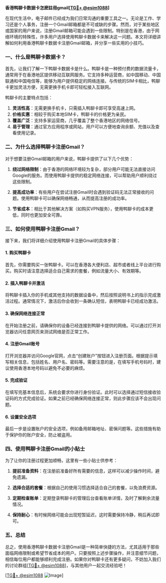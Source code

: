 **香港鸭聊卡数据卡怎麽註冊gmail[[TG💪+ @esim1088](https://t.me/s/esim1088)]**

在现代生活中，电子邮件已经成为我们日常沟通的重要工具之一。无论是工作、学习还是个人事务，注册一个Gmail邮箱都是不可或缺的步骤。然而，对于某些地区或国家的用户来说，注册Gmail邮箱可能会遇到一些限制。特别是在香港，由于网络环境的特殊性，许多用户选择使用鸭聊卡数据卡来解决这一问题。本文将详细讲解如何利用香港鸭聊卡数据卡注册Gmail邮箱，并分享一些实用的小技巧。

### 一、什么是鸭聊卡数据卡？

首先，让我们了解一下鸭聊卡数据卡是什么。鸭聊卡是一种预付费的数据流量卡，通常用于在香港地区提供移动互联网服务。它支持多种运营商，如中国移动、中国联通和中国电信等，能够为用户提供稳定的网络连接。与传统的SIM卡相比，鸭聊卡更加灵活方便，无需更换手机卡即可轻松接入互联网。

鸭聊卡的主要特点包括：

1. **灵活性高**：无需更换手机卡，只需插入鸭聊卡即可享受高速上网。
2. **价格实惠**：相较于购买本地SIM卡，鸭聊卡的价格更为亲民。
3. **覆盖广泛**：支持多家运营商，几乎覆盖了整个香港地区的网络信号。
4. **易于管理**：通过官方应用程序或网站，用户可以方便地查询余额、充值以及查看使用记录。

### 二、为什么选择鸭聊卡注册Gmail？

对于想要注册Gmail邮箱的用户来说，鸭聊卡提供了以下几个优势：

1. **绕过网络限制**：由于香港的网络环境较为复杂，部分用户可能无法直接访问Google的服务。而使用鸭聊卡提供的稳定网络连接，可以帮助用户顺利绕过这些限制。
   
2. **提高成功率**：有些用户在尝试注册Gmail时会遇到验证码无法正常接收的问题。使用鸭聊卡可以确保网络畅通，从而提高注册的成功率。

3. **节省成本**：相比于其他解决方案（如购买VPN服务），使用鸭聊卡的成本更低，同时也更加安全可靠。

### 三、如何使用鸭聊卡注册Gmail？

接下来，我们将详细介绍使用鸭聊卡注册Gmail的具体步骤：

#### 1. 购买鸭聊卡

首先，你需要购买一张鸭聊卡。可以在香港各大便利店、超市或者线上平台进行购买。购买时请注意选择适合自己需求的套餐，例如流量大小、有效期等。

#### 2. 插入鸭聊卡并激活

将鸭聊卡插入你的手机或其他支持的数据设备中，然后按照说明书上的指示完成激活过程。通常情况下，激活后你会收到一条确认短信，表明鸭聊卡已经成功激活。

#### 3. 确保网络连接正常

在开始注册之前，请确保你的设备已经连接到鸭聊卡提供的网络。可以通过打开浏览器访问任意网页来测试网络是否正常工作。

#### 4. 注册Gmail账号

打开浏览器并访问Google官网，点击“创建账户”按钮进入注册页面。根据提示填写相关信息，包括姓名、用户名、密码等。需要注意的是，在填写手机号码时，建议使用香港本地号码以避免不必要的麻烦。

#### 5. 完成验证

在填写完基本信息后，系统会要求你进行身份验证。此时可以选择通过短信接收验证码的方式完成验证。如果之前已经确保网络连接正常，则此步骤应该不会出现问题。

#### 6. 设置安全选项

最后一步是设置账户的安全选项，例如备用邮箱地址、密保问题等。这些措施有助于保护你的账户安全，防止被盗用。

### 四、使用鸭聊卡注册Gmail的小贴士

为了让你的注册过程更加顺畅，这里有一些小贴士供参考：

1. **提前准备资料**：在注册前准备好所有需要的信息，这样可以减少操作时间，避免遗漏。
   
2. **选择合适的套餐**：根据自己的使用习惯选择适合自己的套餐，以免浪费资源。
   
3. **定期检查账单**：定期登录鸭聊卡的管理后台查看账单详情，及时了解剩余流量情况。

4. **保持耐心**：有时候网络可能会出现短暂延迟，这时需要保持冷静，稍后再试即可。

### 五、总结

总之，使用香港鸭聊卡数据卡注册Gmail是一种简单快捷的方法，尤其适用于那些面临网络限制或希望节省成本的用户。只要按照上述步骤操作，并注意细节问题，相信每位用户都能够顺利完成注册。如果你对鸭聊卡还有更多疑问，不妨加入我们的讨论群组[[TG💪+ @esim1088](https://t.me/s/esim1088)]，与其他用户一起交流经验吧！

[[TG💪+ @esim1088](https://t.me/s/esim1088) ![Image](https://i.postimg.cc/4NQfJmqS/Snipaste-2025-05-13-00-14-12.png)]